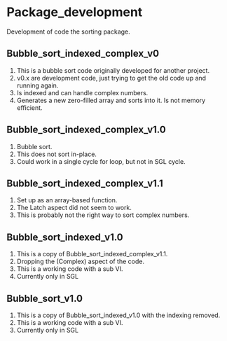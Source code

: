 # Package_development
Development of code the sorting package. 

## Bubble_sort_indexed_complex_v0
1. This is a bubble sort code originally developed for another project. 
1. v0.x are development code, just trying to get the old code up and running again.
1. Is indexed and can handle complex numbers. 
1. Generates a new zero-filled array and sorts into it. Is not memory efficient. 

## Bubble_sort_indexed_complex_v1.0
1. Bubble sort.
1. This does not sort in-place.
1. Could work in a single cycle for loop, but not in SGL cycle. 

## Bubble_sort_indexed_complex_v1.1
1. Set up as an array-based function. 
1. The Latch aspect did not seem to work. 
1. This is probably not the right way to sort complex numbers. 

## Bubble_sort_indexed_v1.0
1. This is a copy of Bubble_sort_indexed_complex_v1.1. 
1. Dropping the (Complex) aspect of the code. 
1. This is a working code with a sub VI.
1. Currently only in SGL

## Bubble_sort_v1.0
1. This is a copy of Bubble_sort_indexed_v1.0 with the indexing removed.
1. This is a working code with a sub VI.
1. Currently only in SGL






























